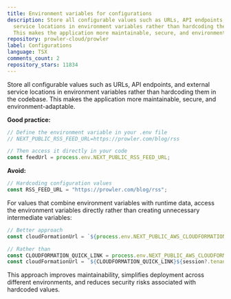 ```yaml
---
title: Environment variables for configurations
description: Store all configurable values such as URLs, API endpoints, and external
  service locations in environment variables rather than hardcoding them in the codebase.
  This makes the application more maintainable, secure, and environment-adaptable.
repository: prowler-cloud/prowler
label: Configurations
language: TSX
comments_count: 2
repository_stars: 11834
---
```


Store all configurable values such as URLs, API endpoints, and external service locations in environment variables rather than hardcoding them in the codebase. This makes the application more maintainable, secure, and environment-adaptable.

**Good practice:**
```typescript
// Define the environment variable in your .env file
// NEXT_PUBLIC_RSS_FEED_URL=https://prowler.com/blog/rss

// Then access it directly in your code
const feedUrl = process.env.NEXT_PUBLIC_RSS_FEED_URL;
```

**Avoid:**
```typescript
// Hardcoding configuration values
const RSS_FEED_URL = "https://prowler.com/blog/rss";
```

For values that combine environment variables with runtime data, access the environment variables directly rather than creating unnecessary intermediate variables:

```typescript
// Better approach
const cloudFormationUrl = `${process.env.NEXT_PUBLIC_AWS_CLOUDFORMATION_QUICK_LINK}${session?.tenantId}`;

// Rather than
const CLOUDFORMATION_QUICK_LINK = process.env.NEXT_PUBLIC_AWS_CLOUDFORMATION_QUICK_LINK;
const cloudFormationUrl = `${CLOUDFORMATION_QUICK_LINK}${session?.tenantId}`;
```

This approach improves maintainability, simplifies deployment across different environments, and reduces security risks associated with hardcoded values.